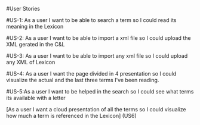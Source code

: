 #User Stories

#US-1: As a user I want to be able to search a term so I could read its meaning  in the Lexicon

#US-2: As a user I want to be able to import a xml file so I could upload the XML gerated in the C&L

#US-3: As a user I want to be able to import any xml file so I could upload any XML of Lexicon

#US-4: As a user I want the page divided in 4 presentation so I could visualize the actual and the last three terms I've been reading.

#US-5:As a user I want to be helped in the search so I could see what terms its available with a letter

[As a user I want a cloud presentation of all the terms  so I could visualize how much a term is referenced in the Lexicon] (US6)

